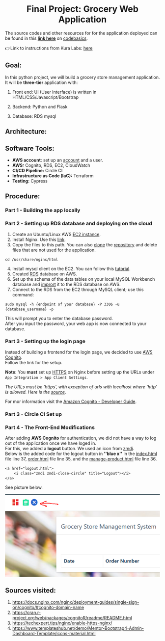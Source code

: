  <h1 align=center>Final Project: Grocery Web Application</h1>

The source codes and other resources for for the application deployed can be found in this **[link here](https://github.com/codebasics/python_projects_grocery_webapp)** on [codebasics](https://github.com/codebasics).

👉Link to instructions from Kura Labs: [here](https://github.com/kura-labs-org/FINAL_PROJECT_C2)
## Goal:
In this python project, we will build a grocery store management application. It will be **three-tier** application with:

1. Front end: UI (User Interface) is written in HTML/CSS/Javascript/Bootstrap

2. Backend: Python and Flask

3. Database: RDS mysql

## Architecture:


## Software Tools:

   * **AWS account**: set up an [account](https://docs.aws.amazon.com/polly/latest/dg/setting-up.html) and a user.
   * **AWS:** Cognito, RDS, EC2, CloudWatch
   * **CI/CD Pipeline:** Circle CI
   * **Infrastructure as Code (IaC):** Terraform
   * **Testing:** Cypress



## Procedure:

### Part 1 - Building the app locally

### Part 2 - Setting up RDS database and deploying on the cloud

1. Create an Ubuntu/Linux AWS [EC2 instance](https://medium.com/@jameshamann/setting-up-an-ubuntu-ec2-instance-from-scratch-78a166167a22).
2. Install Nginx. Use this [link](https://www.nginx.com/blog/setting-up-nginx/).
3. Copy the files to this path. You can also [clone](https://docs.github.com/en/repositories/creating-and-managing-repositories/cloning-a-repository) the [repository](https://github.com/codebasics/python_projects_grocery_webapp) and delete files that are not used for the application. 
```
cd /usr/share/nginx/html
```
4. Install mysql client on the EC2. You can follow this [tutorial](https://linuxconfig.org/install-mysql-on-ubuntu-20-04-lts-linux).
5. Created [RDS](https://docs.aws.amazon.com/AmazonRDS/latest/UserGuide/USER_CreateDBInstance.html) database on AWS.
6. Set up the schema of the data tables on your local MySQL Workbench database and [imprort](https://dev.mysql.com/doc/workbench/en/wb-admin-export-import-management.html) it to the RDS database on AWS.
7. Connect to the RDS from the EC2 through MySQL client; use this command:
```
sudo mysql -h {endpoint of your database} -P 3306 -u {database_username} -p
```

This will prompt you to enter the database password.<br>
After you input the password, your web app is now connected to your database.

### Part 3 - Setting up the login page

Instead of building a frontend for the login page, we decided to use [AWS Cognito](https://cran.r-project.org/web/packages/cognitoR/readme/README.html).<br>
Follow the link for the setup.

**Note:** You **must** set up [HTTPS](https://techexpert.tips/nginx/enable-https-nginx/) on Nginx before setting up the URLs under `App Integration > App Client Settings`.

*The URLs must be ‘https’, with exception of urls with localhost where ‘http’ is allowed. Here is the [source](https://medium.com/swlh/authentication-authorization-for-web-apps-using-aws-cognito-21548bb3b86)*.

For mor information visit the [Amazon Cognito - Developer Guide](https://docs.aws.amazon.com/cognito/latest/developerguide/cognito-dg.pdf).

### Part 3 - Circle CI Set up


### Part 4 - The Front-End Modifications

After adding **AWS Cognito** for authentication, we did not have a way to log out of the application once we have loged in. <br>
For this, we added a **logout** button. We used an icon from [zmdi](https://www.templateshub.net/demo/Mentor-Bootstrap4-Admin-Dashboard-Template/icons-material.html). <br>
Below is the added code for the logout button in **''blue x''** in the [index.html](https://github.com/ibrahima1289/KURA_GROUP_5/blob/main/frontend/index.html) file line 37, [order.html](https://github.com/ibrahima1289/KURA_GROUP_5/blob/main/frontend/order.html) file line 35, and the [manage-product.html](https://github.com/ibrahima1289/KURA_GROUP_5/blob/main/frontend/manage-product.html) file line 36.

```
<a href="logout.html">
    <i class="zmdi zmdi-close-circle" title="Logout"></i>
</a>
```
See picture below.

![](frontend/images/final0.PNG)

## Sources visited:

1. https://docs.nginx.com/nginx/deployment-guides/single-sign-on/cognito/#cognito-domain-name
2. https://cran.r-project.org/web/packages/cognitoR/readme/README.html
3. https://techexpert.tips/nginx/enable-https-nginx/
4. https://www.templateshub.net/demo/Mentor-Bootstrap4-Admin-Dashboard-Template/icons-material.html

